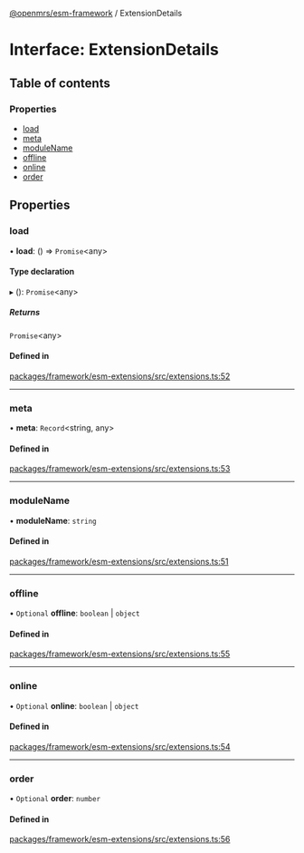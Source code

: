 [@openmrs/esm-framework](../API.md) / ExtensionDetails

# Interface: ExtensionDetails

## Table of contents

### Properties

- [load](extensiondetails.md#load)
- [meta](extensiondetails.md#meta)
- [moduleName](extensiondetails.md#modulename)
- [offline](extensiondetails.md#offline)
- [online](extensiondetails.md#online)
- [order](extensiondetails.md#order)

## Properties

### load

• **load**: () => `Promise`<any\>

#### Type declaration

▸ (): `Promise`<any\>

##### Returns

`Promise`<any\>

#### Defined in

[packages/framework/esm-extensions/src/extensions.ts:52](https://github.com/openmrs/openmrs-esm-core/blob/master/packages/framework/esm-extensions/src/extensions.ts#L52)

___

### meta

• **meta**: `Record`<string, any\>

#### Defined in

[packages/framework/esm-extensions/src/extensions.ts:53](https://github.com/openmrs/openmrs-esm-core/blob/master/packages/framework/esm-extensions/src/extensions.ts#L53)

___

### moduleName

• **moduleName**: `string`

#### Defined in

[packages/framework/esm-extensions/src/extensions.ts:51](https://github.com/openmrs/openmrs-esm-core/blob/master/packages/framework/esm-extensions/src/extensions.ts#L51)

___

### offline

• `Optional` **offline**: `boolean` \| `object`

#### Defined in

[packages/framework/esm-extensions/src/extensions.ts:55](https://github.com/openmrs/openmrs-esm-core/blob/master/packages/framework/esm-extensions/src/extensions.ts#L55)

___

### online

• `Optional` **online**: `boolean` \| `object`

#### Defined in

[packages/framework/esm-extensions/src/extensions.ts:54](https://github.com/openmrs/openmrs-esm-core/blob/master/packages/framework/esm-extensions/src/extensions.ts#L54)

___

### order

• `Optional` **order**: `number`

#### Defined in

[packages/framework/esm-extensions/src/extensions.ts:56](https://github.com/openmrs/openmrs-esm-core/blob/master/packages/framework/esm-extensions/src/extensions.ts#L56)
